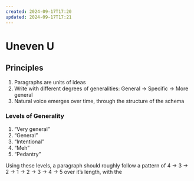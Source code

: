 ```yaml
---
created: 2024-09-17T17:20
updated: 2024-09-17T17:21
---
```

# Uneven U

## Principles

1. Paragraphs are units of ideas
2. Write with different degrees of generalities: General → Specific →  More general
3. Natural voice emerges over time, through the structure of the schema

### Levels of Generality

1. “Very general”
2. “General”
3. “Intentional”
4. “Meh”
5. “Pedantry”

Using these levels, a paragraph should roughly follow a pattern of 4 → 3 → 2 → 1 → 2 → 3 → 4 → 5 over it’s length, with the 
